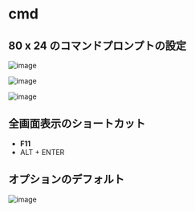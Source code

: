 # cmd

## 80 x 24 のコマンドプロンプトの設定
![image](https://user-images.githubusercontent.com/89338401/153741449-fbe5613f-b706-4f3c-b32e-891cd70602a9.png)

![image](https://user-images.githubusercontent.com/89338401/153741630-fb73524a-5d4e-4a15-81c6-36b076cc410e.png)

![image](https://user-images.githubusercontent.com/89338401/153741729-81f04e4a-62d1-4039-8c9e-7693ea45d0da.png)

## 全画面表示のショートカット
- **F11**
- ALT + ENTER

## オプションのデフォルト
![image](https://user-images.githubusercontent.com/89338401/153742023-a01ab2f9-7f2c-47d1-a515-0b7699ccb6f0.png)
